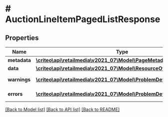 # # AuctionLineItemPagedListResponse

## Properties

Name | Type | Description | Notes
------------ | ------------- | ------------- | -------------
**metadata** | [**\criteo\api\retailmedia\v2021_07\Model\PageMetadata**](PageMetadata.md) |  | [optional]
**data** | [**\criteo\api\retailmedia\v2021_07\Model\ResourceOfAuctionLineItem[]**](ResourceOfAuctionLineItem.md) |  | [optional]
**warnings** | [**\criteo\api\retailmedia\v2021_07\Model\ProblemDetails[]**](ProblemDetails.md) |  | [optional] [readonly]
**errors** | [**\criteo\api\retailmedia\v2021_07\Model\ProblemDetails[]**](ProblemDetails.md) |  | [optional] [readonly]

[[Back to Model list]](../../README.md#models) [[Back to API list]](../../README.md#endpoints) [[Back to README]](../../README.md)
